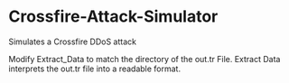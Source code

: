 # Crossfire-Attack-Simulator
Simulates a Crossfire DDoS attack



Modify Extract_Data to match the directory of the out.tr File. Extract Data interprets the out.tr file into a readable format.
